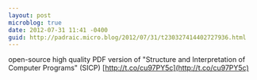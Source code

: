 ```yaml
---
layout: post
microblog: true
date: 2012-07-31 11:41 -0400
guid: http://padraic.micro.blog/2012/07/31/t230327414402727936.html
---
```

open-source high quality PDF version of "Structure and Interpretation of Computer Programs" (SICP) [http://t.co/cu97PY5c](http://t.co/cu97PY5c)
